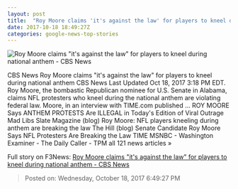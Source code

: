 ```yaml
---
layout: post
title:  "Roy Moore claims 'it's against the law' for players to kneel during national anthem - CBS News"
date: 2017-10-18 18:49:27Z
categories: google-news-top-stories
---
```


![Roy Moore claims "it's against the law" for players to kneel during national anthem - CBS News](https://cbsnews1.cbsistatic.com/hub/i/2017/09/26/d4b011a4-a94d-4c85-bd9b-06cc7ecf477c/roy-moore.jpg)

CBS News Roy Moore claims "it's against the law" for players to kneel during national anthem CBS News Last Updated Oct 18, 2017 3:18 PM EDT. Roy Moore, the bombastic Republican nominee for U.S. Senate in Alabama, claims NFL protesters who kneel during the national anthem are violating federal law. Moore, in an interview with TIME.com published ... ROY MOORE Says ANTHEM PROTESTS Are ILLEGAL in Today's Edition of Viral Outrage Mad Libs Slate Magazine (blog) Roy Moore: NFL players kneeling during anthem are breaking the law The Hill (blog) Senate Candidate Roy Moore Says NFL Protesters Are Breaking the Law TIME MSNBC - Washington Examiner - The Daily Caller - TPM all 121 news articles »


Full story on F3News: [Roy Moore claims "it's against the law" for players to kneel during national anthem - CBS News](http://www.f3nws.com/n/fFeStH)

> Posted on: Wednesday, October 18, 2017 6:49:27 PM
